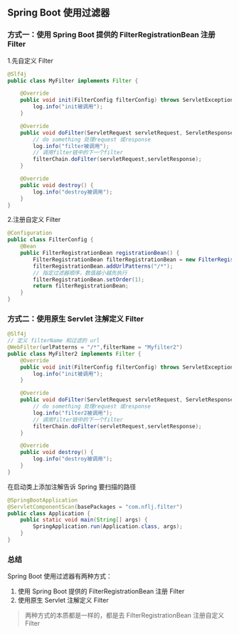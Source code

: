 ## Spring Boot 使用过滤器

### 方式一：使用 Spring Boot 提供的 FilterRegistrationBean 注册 Filter

1.先自定义 Filter 

```java
@Slf4j
public class MyFilter implements Filter {

    @Override
    public void init(FilterConfig filterConfig) throws ServletException {
        log.info("init被调用");
    }

    @Override
    public void doFilter(ServletRequest servletRequest, ServletResponse servletResponse, FilterChain filterChain) throws IOException, ServletException {
        // do something 处理request 或response
        log.info("filter被调用");
        // 调用filter链中的下一个filter
        filterChain.doFilter(servletRequest,servletResponse);
    }

    @Override
    public void destroy() {
        log.info("destroy被调用");
    }
}
```

2.注册自定义 Filter

```java
@Configuration
public class FilterConfig {
    @Bean
    public FilterRegistrationBean registrationBean() {
        FilterRegistrationBean filterRegistrationBean = new FilterRegistrationBean(new MyFilter());
        filterRegistrationBean.addUrlPatterns("/*");
        // 指定过滤器顺序，数值越小越先执行
        filterRegistrationBean.setOrder(1);
        return filterRegistrationBean;
    }
}
```

### 方式二：使用原生 Servlet 注解定义 Filter

```java
@Slf4j
// 定义 filterName 和过滤的 url
@WebFilter(urlPatterns = "/*",filterName = "Myfilter2")
public class MyFilter2 implements Filter {
    @Override
    public void init(FilterConfig filterConfig) throws ServletException {
        log.info("init被调用");
    }

    @Override
    public void doFilter(ServletRequest servletRequest, ServletResponse servletResponse, FilterChain filterChain) throws IOException, ServletException {
        // do something 处理request 或response
        log.info("filter2被调用");
        // 调用filter链中的下一个filter
        filterChain.doFilter(servletRequest,servletResponse);
    }

    @Override
    public void destroy() {
        log.info("destroy被调用");
    }
}
```

在启动类上添加注解告诉 Spring 要扫描的路径

```java
@SpringBootApplication
@ServletComponentScan(basePackages = "com.nflj.filter")
public class Application {
    public static void main(String[] args) {
        SpringApplication.run(Application.class, args);
    }
}
```

### 总结

Spring Boot 使用过滤器有两种方式：

1. 使用 Spring Boot 提供的 FilterRegistrationBean 注册 Filter
2. 使用原生 Servlet 注解定义 Filter

> 两种方式的本质都是一样的，都是去 FilterRegistrationBean 注册自定义 Filter


